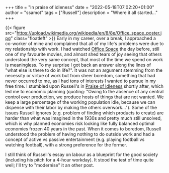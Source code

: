 +++
title = "In praise of idleness"
date = "2022-05-18T07:02:20+01:00"
author = "ssamot"
tags = ["Russell"]
description = "Where it all started..."
+++

{{< figure src="https://upload.wikimedia.org/wikipedia/en/8/8e/Office_space_poster.jpg" class="floatleft"   >}}
Early in my career, over a break, I approached a co-worker of mine and complained that all of my life's problems were due to my relationship with work. I had watched [Office Space](https://www.imdb.com/title/tt0151804/) the day before, still one of my favourite movies, and almost shed tears of joy seeing that others understood the very same concept, that most of the time we spend on work is meaningless. To my surprise I got back an answer along the lines of "what else is there to do in life?". It was not an argument stemming from the necessity or virtue of work but from sheer boredom, something that had never occurred to me, as I had tons of interests I wanted to pursue in my free time. I stumbled upon Russell's in [Praise of Idleness](https://files.libcom.org/files/Bertrand%20Russell%20-%20In%20Praise%20of%20Idleness.pdf) shortly after, which led me to economic planning (quoting: "Owing to the absence of any central control over production, we produce hosts of things that are not wanted. We keep a large percentage of the working population idle, because we can dispense with their labor by making the others overwork..."). Some of the issues Russell ignores (e.g. problem of finding which products to create) are harder than what was imagined in the 1930s and pretty much still unsolved, which is why planned economies risk looking like fully balanced optimal economies frozen 40 years in the past. When it comes to boredom, Russell understood the problem of having nothing to do outside work and had a concept of active vs passive entertainment (e.g. playing football vs watching football), with a strong preference for the former.


I still think of Russell's essay on labour as a blueprint for the good society (including his pitch for a 4-hour workday). It stood the test of time quite well; I'll try to "modernise" it an other post.
